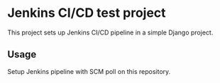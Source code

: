 # Jenkins CI/CD test project

This project sets up Jenkins CI/CD pipeline in a simple Django project.

## Usage

Setup Jenkins pipeline with SCM poll on this repository.
